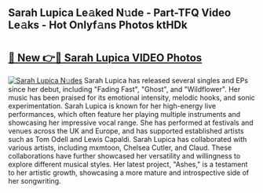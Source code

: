 ## Sarah Lupica Le𝚊ked N𝚞de - Part-TFQ Video Le𝚊ks - Hot Onlyf𝚊ns Photos ktHDk

# <h2><a href="http://ab50709.deff.icu/?id=Sarah+Lupica">🔗 New 👉🔴 Sarah Lupica VIDEO Photos</a></h2>

[![Sarah Lupica N𝚞des](https://i.imgur.com/rIISA9y.gif)](http://ab50709.deff.icu/?id=Sarah+Lupica)
Sarah Lupica has released several singles and EPs since her debut, including "Fading Fast", "Ghost", and "Wildflower". Her music has been praised for its emotional intensity, melodic hooks, and sonic experimentation. Sarah Lupica is known for her high-energy live performances, which often feature her playing multiple instruments and showcasing her impressive vocal range. She has performed at festivals and venues across the UK and Europe, and has supported established artists such as Tom Odell and Lewis Capaldi. Sarah Lupica has collaborated with various artists, including mxmtoon, Chelsea Cutler, and Claud. These collaborations have further showcased her versatility and willingness to explore different musical styles. Her latest project, "Ashes," is a testament to her artistic growth, showcasing a more mature and introspective side of her songwriting.
